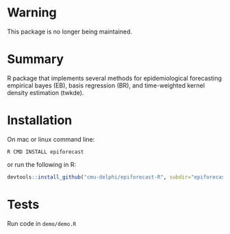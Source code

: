 # Warning

This package is no longer being maintained.

# Summary
R package that implements several methods for epidemiological forecasting empirical bayes (EB), basis regression (BR), and time-weighted kernel density estimation (twkde).

# Installation
On mac or linux command line:
```
R CMD INSTALL epiforecast
```

or run the following in R:

```R
devtools::install_github("cmu-delphi/epiforecast-R", subdir="epiforecast")
```


# Tests
Run code in ```demo/demo.R```
